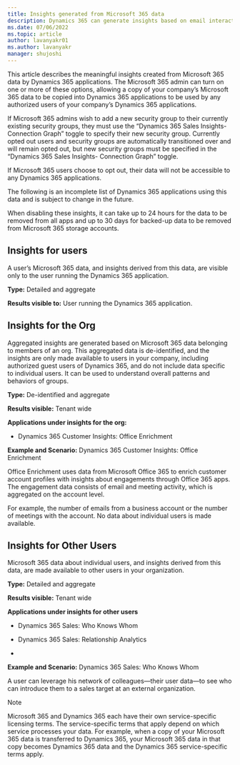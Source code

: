 ```yaml
---
title: Insights generated from Microsoft 365 data
description: Dynamics 365 can generate insights based on email interactions and meetings information from Microsoft 365. 
ms.date: 07/06/2022
ms.topic: article
author: lavanyakr01
ms.author: lavanyakr
manager: shujoshi
---
```



This article describes the meaningful insights created from Microsoft 365 data by Dynamics 365 applications. The Microsoft 365 admin can turn on one or more of these options, allowing a copy of your company’s Microsoft 365 data to be copied into Dynamics 365 applications to be used by any authorized users of your company’s Dynamics 365 applications. 

If Microsoft 365 admins wish to add a new security group to their currently existing security groups, they must use the “Dynamics 365 Sales Insights- Connection Graph” toggle to specify their new security group. Currently opted out users and security groups are automatically transitioned over and will remain opted out, but new security groups must be specified in the “Dynamics 365 Sales Insights- Connection Graph” toggle. 

If Microsoft 365 users choose to opt out, their data will not be accessible to any Dynamics 365 applications. 

The following is an incomplete list of Dynamics 365 applications using this data and is subject to change in the future. 

When disabling these insights, it can take up to 24 hours for the data to be removed from all apps and up to 30 days for backed-up data to be removed from Microsoft 365 storage accounts. 

 
## Insights for users 

A user’s Microsoft 365 data, and insights derived from this data, are visible only to the user running the Dynamics 365 application. 

**Type:** Detailed and aggregate 

**Results visible to:** User running the Dynamics 365 application.  

## Insights for the Org 

Aggregated insights are generated based on Microsoft 365 data belonging to members of an org. This aggregated data is de-identified, and the insights are only made available to users in your company, including authorized guest users of Dynamics 365, and do not include data specific to individual users. It can be used to understand overall patterns and behaviors of groups. 

**Type:** De-identified and aggregate 

**Results visible:** Tenant wide 

**Applications under insights for the org:**

- Dynamics 365 Customer Insights: Office Enrichment 

**Example and Scenario:** Dynamics 365 Customer Insights: Office Enrichment 

Office Enrichment uses data from Microsoft Office 365 to enrich customer account profiles with insights about engagements through Office 365 apps. The engagement data consists of email and meeting activity, which is aggregated on the account level.  

For example, the number of emails from a business account or the number of meetings with the account. No data about individual users is made available.  


## Insights for Other Users 

Microsoft 365 data about individual users, and insights derived from this data, are made available to other users in your organization. 

**Type:** Detailed and aggregate 

**Results visible:** Tenant wide 

**Applications under insights for other users** 

- Dynamics 365 Sales: Who Knows Whom 

- Dynamics 365 Sales: Relationship Analytics	 
- 
**Example and Scenario:** Dynamics 365 Sales: Who Knows Whom 

A user can leverage his network of colleagues—their user data—to see who can introduce them to a sales target at an external organization. 

 
> [!NOTE]
> Microsoft 365 and Dynamics 365 each have their own service-specific licensing terms. The service-specific terms that apply depend on which service processes your data. For example, when a copy of your Microsoft 365 data is transferred to Dynamics 365, your Microsoft 365 data in that copy becomes Dynamics 365 data and the Dynamics 365 service-specific terms apply. 

 